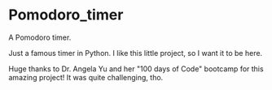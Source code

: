 # Pomodoro_timer
A Pomodoro timer.

Just a famous timer in Python. 
I like this little project, so I want it to be here.

Huge thanks to Dr. Angela Yu and her "100 days of Code" bootcamp for this amazing project! It was quite challenging, tho.
